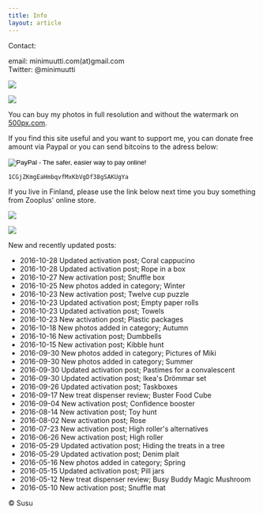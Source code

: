 ```yaml
---
title: Info
layout: article
---
```


Contact:

email: minimuutti.com(at)gmail.com<br/>
Twitter: @minimuutti

[![](https://dl.dropboxusercontent.com/sh/ea1wtnz7z734o12/AADN3gQnG6WMsOFYQTpumxJda/muut/Twitter%20logo_40.jpg)](https://twitter.com/minimuutti)

![](https://lh3.googleusercontent.com/rUi_U-5Iu5bgA0h60ykYVrw8kV3k10DMccmLkt_t2Vs=w245)

You can buy my photos in full resolution and without the watermark on [500px.com](https://500px.com/search?q=minimuutticom&type=market).

If you find this site useful and you want to support me, you can donate free amount via Paypal or you can send bitcoins to the adress below:

<p>
<form action="https://www.paypal.com/cgi-bin/webscr" method="post" target="_top">
<input type="hidden" name="cmd" value="_s-xclick">
<input type="hidden" name="hosted_button_id" value="YSDQ9E3APZA84">
<input type="image" src="https://www.paypalobjects.com/en_US/i/btn/btn_donateCC_LG.gif" border="0" name="submit" alt="PayPal - The safer, easier way to pay online!">
<img alt="" border="0" src="https://www.paypalobjects.com/en_US/i/scr/pixel.gif" width="1" height="1">
</form>
</p>

	1CGjZKmgEaHmbqvfMxKbVgDf38gSAKUgYa


If you live in Finland, please use the link below next time you buy something from Zooplus' online store.

![](https://dl.dropboxusercontent.com/sh/ea1wtnz7z734o12/AACCzL-JjXAN7IzVNYX9e1iCa/muut/minimute_.jpg)

[![](https://lh3.googleusercontent.com/MKwfsbFq7uu2wQQcpBMKzbeTWG_X6GHIw91FFzQ2LGw=w447)](http://clk.tradedoubler.com/click?p(210840)a(2526211)g(19927404)url(http://www.zooplus.fi/))

New and recently updated posts:

* 2016-10-28 Updated activation post; Coral cappucino
* 2016-10-28 Updated activation post; Rope in a box
* 2016-10-27 New activation post; Snuffle box
* 2016-10-25 New photos added in category; Winter
* 2016-10-23 New activation post; Twelve cup puzzle
* 2016-10-23 Updated activation post; Empty paper rolls
* 2016-10-23 Updated activation post; Towels
* 2016-10-23 New activation post; Plastic packages
* 2016-10-18 New photos added in category; Autumn
* 2016-10-16 New activation post; Dumbbells
* 2016-10-15 New activation post; Kibble hunt
* 2016-09-30 New photos added in category; Pictures of Miki
* 2016-09-30 New photos added in category; Summer
* 2016-09-30 Updated activation post; Pastimes for a convalescent
* 2016-09-30 Updated activation post; Ikea's Drömmar set
* 2016-09-26 Updated activation post; Taskboxes
* 2016-09-17 New treat dispenser review; Buster Food Cube
* 2016-09-04 New activation post; Confidence booster
* 2016-08-14 New activation post; Toy hunt
* 2016-08-02 New activation post; Rose
* 2016-07-23 New activation post; High roller's alternatives
* 2016-06-26 New activation post; High roller
* 2016-05-29 Updated activation post; Hiding the treats in a tree
* 2016-05-29 Updated activation post; Denim plait
* 2016-05-16 New photos added in category; Spring
* 2016-05-15 Updated activation post; Pill jars
* 2016-05-12 New treat dispenser review; Busy Buddy Magic Mushroom
* 2016-05-10 New activation post; Snuffle mat

© Susu